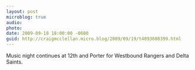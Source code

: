 ```yaml
---
layout: post
microblog: true
audio: 
photo: 
date: 2009-09-18 18:00:00 -0600
guid: http://craigmcclellan.micro.blog/2009/09/19/t4093608399.html
---
```

Music night continues at 12th and Porter for Westbound Rangers and Delta Saints.
